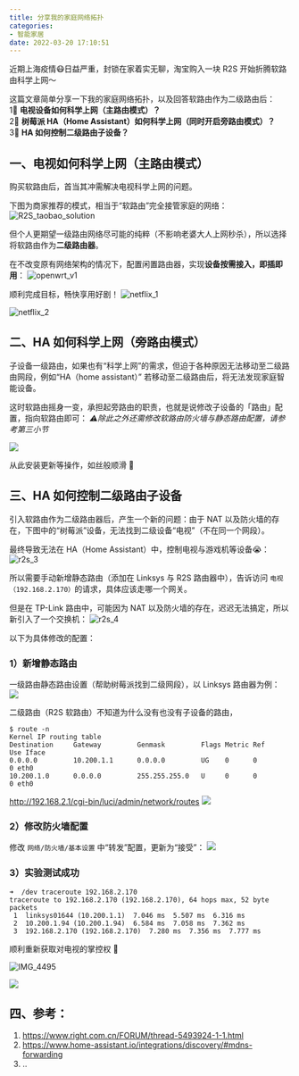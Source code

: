 ```yaml
---
title: 分享我的家庭网络拓扑
categories:
- 智能家居
date: 2022-03-20 17:10:51
---
```


近期上海疫情😷日益严重，封锁在家着实无聊，淘宝购入一块 R2S 开始折腾软路由科学上网～

这篇文章简单分享一下我的家庭网络拓扑，以及回答软路由作为二级路由后：   
1⃣️ **电视设备如何科学上网（主路由模式）？**   
2⃣️ **树莓派 HA（Home Assistant）如何科学上网（同时开启旁路由模式）？**   
3⃣️ **HA 如何控制二级路由子设备？**   

<!--more-->

## 一、电视如何科学上网（主路由模式）

购买软路由后，首当其冲需解决电视科学上网的问题。

下图为商家推荐的模式，相当于“软路由”完全接管家庭的网络：
![R2S_taobao_solution](/images/blog/2021-09-04-jvm-note/R2S_taobao_solution.svg) 

但个人更期望一级路由网络尽可能的纯粹（不影响老婆大人上网秒杀），所以选择将软路由作为**二级路由器**。

在不改变原有网络架构的情况下，配置闲置路由器，实现**设备按需接入，即插即用**：
![openwrt_v1](/images/blog/2021-09-04-jvm-note/openwrt_v1.svg)

顺利完成目标，畅快享用好剧！
![netflix_1](/images/blog/2021-09-04-jvm-note/netflix_1.png)

![netflix_2](/images/blog/2021-09-04-jvm-note/netflix_2.png)

## 二、HA 如何科学上网（旁路由模式）

子设备一级路由，如果也有“科学上网”的需求，但迫于各种原因无法移动至二级路由网段，例如“HA（home assistant）” 若移动至二级路由后，将无法发现家庭智能设备。

这时软路由摇身一变，承担起旁路由的职责，也就是说修改子设备的「路由」配置，指向软路由即可：
*⚠️除此之外还需修改软路由防火墙与静态路由配置，请参考第三小节*

![](/images/blog/2021-09-04-jvm-note/16477658391223.jpg)

从此安装更新等操作，如丝般顺滑 🥰


## 三、HA 如何控制二级路由子设备

引入软路由作为二级路由器后，产生一个新的问题：由于 NAT 以及防火墙的存在，下图中的“树莓派”设备，无法找到二级设备“电视”（不在同一个网段）。

最终导致无法在 HA（Home Assistant）中，控制电视与游戏机等设备😭：
![r2s_3](/images/blog/2021-09-04-jvm-note/r2s_3.svg)

所以需要手动新增静态路由（添加在 Linksys 与 R2S 路由器中），告诉访问 `电视（192.168.2.170）`的请求，具体应该走哪一个网关。

但是在 TP-Link 路由中，可能因为 NAT 以及防火墙的存在，迟迟无法搞定，所以新引入了一个交换机：
![r2s_4](/images/blog/2021-09-04-jvm-note/r2s_4.svg)


以下为具体修改的配置：

### 1）新增静态路由
一级路由静态路由设置（帮助树莓派找到二级网段），以 Linksys 路由器为例：
![](/images/blog/2021-09-04-jvm-note/16476806894838.jpg)

二级路由（R2S 软路由）不知道为什么没有也没有子设备的路由，

```shell
$ route -n  
Kernel IP routing table
Destination     Gateway         Genmask         Flags Metric Ref    Use Iface
0.0.0.0         10.200.1.1      0.0.0.0         UG    0      0        0 eth0
10.200.1.0      0.0.0.0         255.255.255.0   U     0      0        0 eth0
```

http://192.168.2.1/cgi-bin/luci/admin/network/routes
![](/images/blog/2021-09-04-jvm-note/16477510448050.jpg)

### 2）修改防火墙配置
修改 `网络/防火墙/基本设置` 中“转发”配置，更新为“接受”：
![](/images/blog/2021-09-04-jvm-note/16477634717388.jpg)

### 3）实验测试成功

```shell
➜  /dev traceroute 192.168.2.170
traceroute to 192.168.2.170 (192.168.2.170), 64 hops max, 52 byte packets
 1  linksys01644 (10.200.1.1)  7.046 ms  5.507 ms  6.316 ms
 2  10.200.1.94 (10.200.1.94)  6.584 ms  7.058 ms  7.362 ms
 3  192.168.2.170 (192.168.2.170)  7.280 ms  7.356 ms  7.777 ms
```

顺利重新获取对电视的掌控权 🥰

![IMG_4495](/images/blog/2021-09-04-jvm-note/IMG_4495.png)

![](/images/blog/2021-09-04-jvm-note/16477647212258.jpg)



## 四、参考：
1. https://www.right.com.cn/FORUM/thread-5493924-1-1.html 
2. https://www.home-assistant.io/integrations/discovery/#mdns-forwarding
3. ..